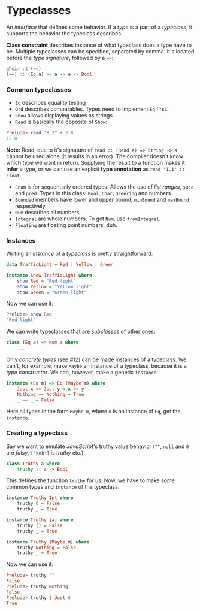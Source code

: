 # Typeclasses

An *interface* that defines some behavior. If a *type* is a part of a *typeclass*, it supports the behavior the typeclass describes.

**Class constraint** describes instance of what typeclass does a type have to be. Multiple typeclasses can be specified, separated by comma. It's located before the *type signature*, followed by a `=>`:

```Haskell
ghci> :t (==)  
(==) :: (Eq a) => a -> a -> Bool
```

### Common typeclasses

* `Eq` describes equality testing
* `Ord` describes comparables. Types need to implement `Eq` first.
* `Show` allows displaying values as strings
* `Read` is basically the opposite of `Show`:

```Haskell
Prelude> read "8.2" + 3.8
12.0
```

**Note:** Read, due to it's signature of `read :: (Read a) => String -> a` cannot be used alone (it results in an error). The compiler doesn't know which *type* we want in return. Supplying the result to a function makes it **infer** a type, or we can use an explicit **type annotation** as `read "1.1" :: Float`.

* `Enum` is for sequentially ordered types. Allows the use of *list ranges*, `succ` and `pred`. Types in this class: `Bool`, `Char`, `Ordering` and numbers.
* `Bounded` members have lower and upper bound, `minBound` and `maxBound` respectively.
* `Num` describes all numbers.
* `Integral` are whole numbers. To get `Num`, use `fromIntegral`.
* `Floating` are floating point numbers, duh.

### Instances

Writing an *instance* of a *typeclass* is pretty straightforward:

```Haskell
data TrafficLight = Red | Yellow | Green

instance Show TrafficLight where
    show Red = "Red light"
    show Yellow = "Yellow light"
    show Green = "Green light"
```

Now we can use it:

```Haskell
Prelude> show Red
"Red light"
```

We can write typeclasses that are *subclasses* of other ones:

```Haskell
class (Eq a) => Num a where
    ...
```

Only *concrete types* (see [#12](./12data_types.md)) can be made instances of a typeclass. We can't, for example, make `Maybe` an instance of a typeclass, because it is a *type constructor*. We can, however, make a generic `instance`:

```Haskell
instance (Eq m) => Eq (Maybe m) where  
    Just x == Just y = x == y  
    Nothing == Nothing = True  
    _ == _ = False
```

Here all types in the form `Maybe m`, where `m` is an instance of `Eq`, get the `instance`.

### Creating a typeclass

Say we want to emulate *JavaScript*'s truthy value behavior (`""`, `null` and `0` are *falsy*, `["kek"]` is *truthy* etc.):

```Haskell
class Truthy a where
    truthy :: a -> Bool
```

This defines the function `truthy` for us. Now, we have to make some common types and `instance` of the typeclass:

```Haskell
instance Truthy Int where
    truthy 0 = False
    truthy _ = True

instance Truthy [a] where
    truthy [] = False
    truthy _ = True

instance Truthy (Maybe m) where
    truthy Nothing = False
    truthy _ = True
```

Now we can use it:

```Haskell
Prelude> truthy ""
False
Prelude> truthy Nothing
False
Prelude> truthy $ Just 6
True
```
